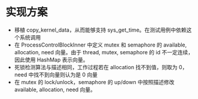 # 实现方案
* 移植 copy_kernel_data，从而能够支持 sys_get_time。在测试用例中依赖这个系统调用
* 在 ProcessControlBlockInner 中定义 mutex 和 semaphore 的 available, allocation, need 向量。由于 thread, mutex, semaphore 的 id 不一定连续，因此使用 HashMap 表示向量。
* 死锁检测算法与描述相同，工作过程若在 allocation 找不到值，则取为 0，need 中找不到向量则认为是 0 向量
* 在 mutex 的 lock/unlock，semaphore 的 up/down 中按照描述修改 available, allocation, need 向量。
